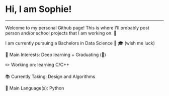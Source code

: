 # Hi, I am Sophie!
----

Welcome to my personal Github page! This is where I'll probably post person and/or school projects that I am working on. :sparkling_heart:


I am currently pursuing a Bachelors in Data Science :slightly_smiling_face: :mortar_board: (wish me luck)

:mag_right: Main Interests: Deep learning + Graduating (:crossed_fingers:)


:pencil2: Working on: learning C/C++


:books: Currently Taking: Design and Algorithms


:snake: Main Language(s): Python 

